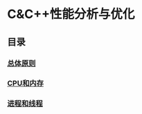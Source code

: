 # C&C++性能分析与优化

## 目录

### [总体原则](./general-principles.md)

### [CPU和内存](./cpu-and-memory.md)

### [进程和线程](./process-and-thread.md)